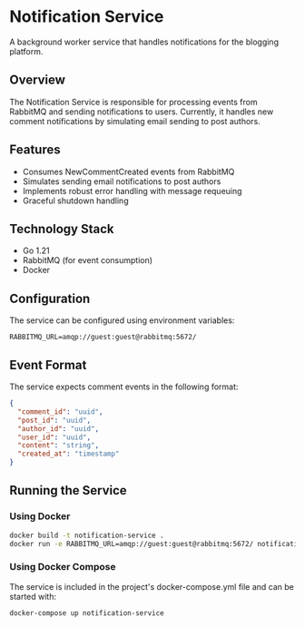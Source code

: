 # Notification Service

A background worker service that handles notifications for the blogging platform.

## Overview

The Notification Service is responsible for processing events from RabbitMQ and sending notifications to users. Currently, it handles new comment notifications by simulating email sending to post authors.

## Features

- Consumes NewCommentCreated events from RabbitMQ
- Simulates sending email notifications to post authors
- Implements robust error handling with message requeuing
- Graceful shutdown handling

## Technology Stack

- Go 1.21
- RabbitMQ (for event consumption)
- Docker

## Configuration

The service can be configured using environment variables:

```env
RABBITMQ_URL=amqp://guest:guest@rabbitmq:5672/
```

## Event Format

The service expects comment events in the following format:

```json
{
  "comment_id": "uuid",
  "post_id": "uuid",
  "author_id": "uuid",
  "user_id": "uuid",
  "content": "string",
  "created_at": "timestamp"
}
```

## Running the Service

### Using Docker

```bash
docker build -t notification-service .
docker run -e RABBITMQ_URL=amqp://guest:guest@rabbitmq:5672/ notification-service
```

### Using Docker Compose

The service is included in the project's docker-compose.yml file and can be started with:

```bash
docker-compose up notification-service
``` 